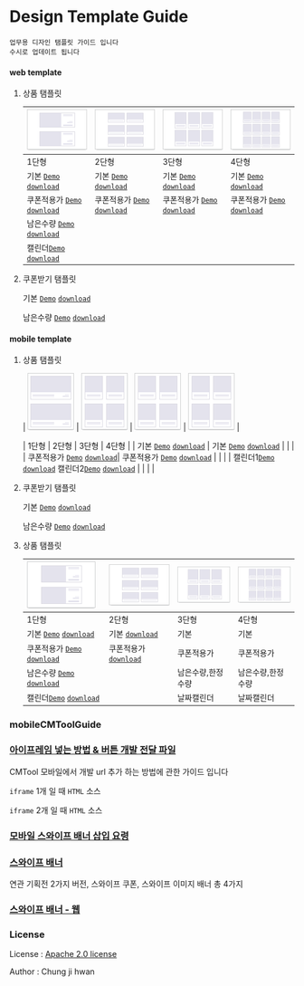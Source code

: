 # Design Template Guide

    업무용 디자인 탬플릿 가이드 입니다
    수시로 업데이트 됩니다

#### web template

01. 상품 탬플릿

    | ![그림참고](Template/images/guide_w_goods_1.gif)                                                                               | ![그림참고](Template/images/guide_w_goods_2.gif) | ![그림참고](Template/images/guide_w_goods_3.gif) | ![그림참고](Template/images/guide_w_goods_4.gif) |
    |:---------------------------------------------------------------------------------------------------------------------------|:-----------------------------------------------------------------------------------------------------------------------------------|:---------------------------------------------------------------------------------------------------------------------------------------------------------|:---------------------------------------------------------------------------------------------------------------------------------------|
    | 1단형                                                                                                                        | 2단형                                         																					  | 3단형                                 																											         | 4단형                                          																				    		|
    | 기본 [`Demo`](http://codepen.io/gaette09/pen/RaeRBy) [`download`](https://app.box.com/s/v5w3r4qm8xzt1ffonfuhhdqps4886zb0)    | 기본  [`Demo`](http://codepen.io/jdk/pen/jqdZLq)  [`download`](https://app.box.com/s/e3bue7l03e85nkdjo3rre6k61p7d8r25)              | 기본   [`Demo`](http://codepen.io/jdk/pen/LNqQeJ)  [`download`](https://app.box.com/s/v5q7y737i5luo6zeyi35ryrn88bgml2j)                                  | 기본   [`Demo`](http://codepen.io/jdk/pen/BKMYXK)  [`download`](https://app.box.com/s/mouea4x0hwardvim64evbq1t7073bb5f)                 |
    | 쿠폰적용가 [`Demo`](http://codepen.io/gaette09/pen/qZJRBZ) [`download`](https://app.box.com/s/61r9otu9yjwdjd5t81wqnz25tq8kow3q) | 쿠폰적용가  [`Demo`](http://codepen.io/jdk/pen/PNVQKM)  [`download`](https://app.box.com/s/n3nleyppir71iebwivvyya4z0divcp4r)        | 쿠폰적용가  [`Demo`](http://codepen.io/jdk/pen/GZzQyb)  [`download`](https://app.box.com/s/snifz60aivvni8b25vpfmr5p702kvjyh)                               | 쿠폰적용가   [`Demo`](http://codepen.io/jdk/pen/JXxpgw)  [`download`](https://app.box.com/s/mspn8xilmfkeht2zgur7nmeeqybz9k9n)             |
    | 남은수량 [`Demo`](http://codepen.io/gaette09/pen/wGYJKV) [`download`](https://app.box.com/s/s84w2887xys7zbp8j0p96088yaetc802)  |                                              |                                      |                            |
    | 캘린더[`Demo`](http://codepen.io/gaette09/pen/qZJrNo) [`download`](https://app.box.com/s/ebatpi9y20kpkan009l1syyozxitcwin)    |                                              |                                      |                                    |

02. 쿠폰받기 탬플릿

    기본 [`Demo`](http://codepen.io/jdk/pen/Wwqwry) [`download`](https://app.box.com/s/iyj4cbubf3z6wuutd2aif15w4n3pbktq)

    남은수량 [`Demo`](http://codepen.io/jdk/pen/qZzZZb) [`download`](https://app.box.com/s/w04hn4rg6j6b0d4nwiwndq7knverr67q)


#### mobile template

01. 상품 탬플릿

 	| ![그림참고](Template/images/guide_m_goods_1.gif)  | ![그림참고](Template/images/guide_m_goods_2.gif) | ![그림참고](Template/images/guide_m_goods_2.gif) | ![그림참고](Template/images/guide_m_goods_2.gif) |
 	
    | 1단형                                                                                                                        | 2단형                                         																					  | 3단형                                 																											         | 4단형                                          																				    		|
    | 기본 [`Demo`](http://codepen.io/jdk/pen/LNqdOP) [`download`](https://app.box.com/s/a8w06ol0tlc9lwae7vj06col0tguqs90)    | 기본  [`Demo`](http://codepen.io/jdk/pen/qZgoVe)  [`download`](https://app.box.com/s/xxitt5sd3at05z3hip2oe6voqu7wryi9)              |                                   |              |
    | 쿠폰적용가 [`Demo`](http://codepen.io/jdk/pen/PNVROW) [`download`](https://app.box.com/s/5v2ykvjv5jan7pfbe81x3y1xk2xfd7it)| 쿠폰적용가  [`Demo`](http://codepen.io/jdk/pen/grqeoL)  [`download`](https://app.box.com/s/5su9qcmrczh9bt4jf3yckq2wvlrul0z7)        |                                		|              |
    | 캘린더1[`Demo`](http://codepen.io/jdk/pen/KzJoyo) [`download`](https://app.box.com/s/zbgfbxr6wsr1tirnotnqgih2vzflvwan) 캘린더2[`Demo`](http://codepen.io/jdk/pen/rePdYQ) [`download`](https://app.box.com/s/ceywjiqqv0cozkufim6mhdfqcn9p5cj9)     |                                              |                                      |                                    |

02. 쿠폰받기 탬플릿

    기본 [`Demo`](http://codepen.io/jdk/pen/EKBKyx) [`download`](https://app.box.com/s/jr5mu79lgjxu3hh630ditz553v7vyhcd)

    남은수량 [`Demo`](http://codepen.io/jdk/pen/yOdOJZ) [`download`](https://app.box.com/s/fhy3keqnmzu91ttnpuguisqp8jzt39wj)

02. 상품 탬플릿

    | ![그림참고](Template/images/guide_w_goods_1.gif)                                                                               | ![그림참고](Template/images/guide_w_goods_2.gif) | ![그림참고](Template/images/guide_w_goods_3.gif) | ![그림참고](Template/images/guide_w_goods_4.gif) |
    |:---------------------------------------------------------------------------------------------------------------------------|:---------------------------------------------|:---------------------------------------------|:---------------------------------------------|
    | 1단형                                                                                                                        | 2단형                                          | 3단형                                          | 4단형                                          |
    | 기본 [`Demo`](http://codepen.io/gaette09/pen/RaeRBy) [`download`](https://app.box.com/s/v5w3r4qm8xzt1ffonfuhhdqps4886zb0)    | 기본                 [`download`](https://app.box.com/s/e3bue7l03e85nkdjo3rre6k61p7d8r25)                          | 기본                                           | 기본                                           |
    | 쿠폰적용가 [`Demo`](http://codepen.io/gaette09/pen/qZJRBZ) [`download`](https://app.box.com/s/61r9otu9yjwdjd5t81wqnz25tq8kow3q) | 쿠폰적용가            [`download`](https://app.box.com/s/n3nleyppir71iebwivvyya4z0divcp4r)                          | 쿠폰적용가                                        | 쿠폰적용가                                        |
    | 남은수량 [`Demo`](http://codepen.io/gaette09/pen/wGYJKV) [`download`](https://app.box.com/s/s84w2887xys7zbp8j0p96088yaetc802)  |                                              | 남은수량,한정수량                                    | 남은수량,한정수량                                    |
    | 캘린더[`Demo`](http://codepen.io/gaette09/pen/qZJrNo) [`download`](https://app.box.com/s/ebatpi9y20kpkan009l1syyozxitcwin)    |                                              | 날짜캘린더                                        | 날짜캘린더                                        |


 


### mobileCMToolGuide

### [아이프레임 넣는 방법 & 버튼 개발 전달 파일](https://github.com/gaette09/guide/tree/master/mobileCMToolGuide)

CMTool 모바일에서 개발 url 추가 하는 방법에 관한 가이드 입니다

`iframe` 1개 일 때 `HTML` 소스

`iframe` 2개 일 때 `HTML` 소스

### [모바일 스와이프 배너 삽입 요령](https://github.com/Guide-Line/guide/tree/master/mobileCMToolGuide/%EB%AA%A8%EB%B0%94%EC%9D%BC_%EC%A2%8C%EC%9A%B0%EB%A1%A4%EB%A7%81%EB%B0%B0%EB%84%88_%EB%86%92%EC%9D%B4%EA%B0%92%EB%AA%BB%EC%9E%A1%EB%8A%94_%EC%97%90%EB%9F%AC%EB%B0%9C%EC%83%9D)

### [스와이프 배너](https://github.com/gaette09/guide/tree/master/mobileCMToolGuide/swiperBanner)

연관 기획전 2가지 버전, 스와이프 쿠폰, 스와이프 이미지 배너 총 4가지

### [스와이프 배너 - 웹](https://github.com/Guide-Line/guide/tree/master/mobileCMToolGuide/swiperBanner_web)




### License

License : [Apache 2.0 license](http://www.apache.org/licenses/)

Author : Chung ji hwan
